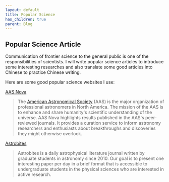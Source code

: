 ```yaml
---
layout: default
title: Popular Science
has_children: true
parent: Blog
---
```


## Popular Science Article

Communication of frontier science to the general public is one of the responsibilities of scientists. I will write popular science articles to introduce some interesting researches and also translate some good articles into Chinese to practice Chinese writing. 

Here are some good popular science websites I use:

[AAS Nova](https://aasnova.org)

> The [American Astronomical Society](http://aas.org/) (AAS) is the major organization of professional astronomers in North America. The mission of the AAS is to enhance and share humanity's scientific understanding of the universe. AAS Nova highlights results published in the AAS's peer-reviewed journals. It provides a curation service to inform astronomy researchers and enthusiasts about breakthroughs and discoveries they might otherwise overlook.


[Astrobites](https://www.eso.org/public/news/)

> Astrobites is a daily astrophysical literature journal written by graduate students in astronomy since 2010. Our goal is to present one interesting paper per day in a brief format that is accessible to undergraduate students in the physical sciences who are interested in active research.


